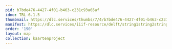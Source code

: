 ```yaml
---
pid: b7bde476-4427-4f01-b463-c231c93a65af
idno: TRL-6.1.5
thumbnail: https://dlc.services/thumbs/7/4/b7bde476-4427-4f01-b463-c231c93a65af/full/400,339/0/default.jpg
manifest: https://dlc.services/iiif-resource/delft/string1string2string3/kaartenproject-2007/TRL-6.1.5
order: '190'
layout: map
collection: kaartenproject
---
```

